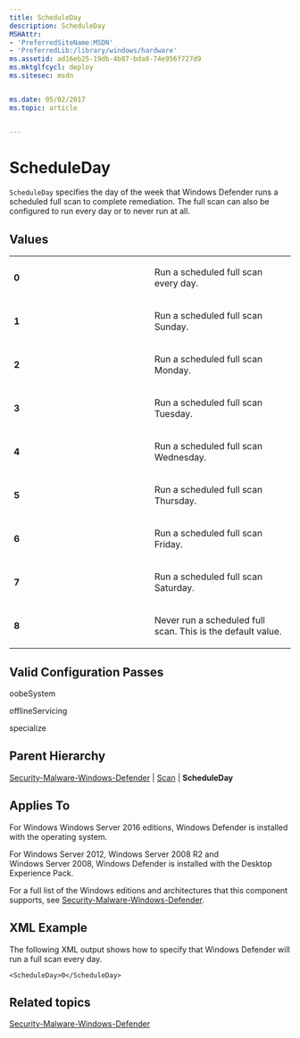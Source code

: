 ```yaml
---
title: ScheduleDay
description: ScheduleDay
MSHAttr:
- 'PreferredSiteName:MSDN'
- 'PreferredLib:/library/windows/hardware'
ms.assetid: ad16eb25-19db-4b87-bda8-74e956f727d9
ms.mktglfcycl: deploy
ms.sitesec: msdn


ms.date: 05/02/2017
ms.topic: article


---
```


# ScheduleDay


`ScheduleDay` specifies the day of the week that Windows Defender runs a scheduled full scan to complete remediation. The full scan can also be configured to run every day or to never run at all.

## Values


<table>
<colgroup>
<col width="50%" />
<col width="50%" />
</colgroup>
<tbody>
<tr class="odd">
<td><p><strong>0</strong></p></td>
<td><p>Run a scheduled full scan every day.</p></td>
</tr>
<tr class="even">
<td><p><strong>1</strong></p></td>
<td><p>Run a scheduled full scan Sunday.</p></td>
</tr>
<tr class="odd">
<td><p><strong>2</strong></p></td>
<td><p>Run a scheduled full scan Monday.</p></td>
</tr>
<tr class="even">
<td><p><strong>3</strong></p></td>
<td><p>Run a scheduled full scan Tuesday.</p></td>
</tr>
<tr class="odd">
<td><p><strong>4</strong></p></td>
<td><p>Run a scheduled full scan Wednesday.</p></td>
</tr>
<tr class="even">
<td><p><strong>5</strong></p></td>
<td><p>Run a scheduled full scan Thursday.</p></td>
</tr>
<tr class="odd">
<td><p><strong>6</strong></p></td>
<td><p>Run a scheduled full scan Friday.</p></td>
</tr>
<tr class="even">
<td><p><strong>7</strong></p></td>
<td><p>Run a scheduled full scan Saturday.</p></td>
</tr>
<tr class="odd">
<td><p><strong>8</strong></p></td>
<td><p>Never run a scheduled full scan. This is the default value.</p></td>
</tr>
</tbody>
</table>

 

## Valid Configuration Passes


oobeSystem

offlineServicing

specialize

## Parent Hierarchy


[Security-Malware-Windows-Defender](security-malware-windows-defender.md) | [Scan](security-malware-windows-defender-scan.md) | **ScheduleDay**

## Applies To


For Windows Windows Server 2016 editions, Windows Defender is installed with the operating system.

For Windows Server 2012, Windows Server 2008 R2 and Windows Server 2008, Windows Defender is installed with the Desktop Experience Pack.

For a full list of the Windows editions and architectures that this component supports, see [Security-Malware-Windows-Defender](security-malware-windows-defender.md).

## XML Example


The following XML output shows how to specify that Windows Defender will run a full scan every day.

```
<ScheduleDay>0</ScheduleDay>
```

## Related topics


[Security-Malware-Windows-Defender](security-malware-windows-defender.md)

 

 







